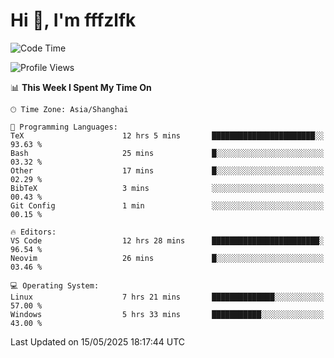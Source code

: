 # Hi 👋, I'm fffzlfk

<!--START_SECTION:waka-->
![Code Time](http://img.shields.io/badge/Code%20Time-1%2C307%20hrs%2014%20mins-blue)

![Profile Views](http://img.shields.io/badge/Profile%20Views-0-blue)

📊 **This Week I Spent My Time On** 

```text
🕑︎ Time Zone: Asia/Shanghai

💬 Programming Languages: 
TeX                      12 hrs 5 mins       ███████████████████████░░   93.63 % 
Bash                     25 mins             █░░░░░░░░░░░░░░░░░░░░░░░░   03.32 % 
Other                    17 mins             █░░░░░░░░░░░░░░░░░░░░░░░░   02.29 % 
BibTeX                   3 mins              ░░░░░░░░░░░░░░░░░░░░░░░░░   00.43 % 
Git Config               1 min               ░░░░░░░░░░░░░░░░░░░░░░░░░   00.15 % 

🔥 Editors: 
VS Code                  12 hrs 28 mins      ████████████████████████░   96.54 % 
Neovim                   26 mins             █░░░░░░░░░░░░░░░░░░░░░░░░   03.46 % 

💻 Operating System: 
Linux                    7 hrs 21 mins       ██████████████░░░░░░░░░░░   57.00 % 
Windows                  5 hrs 33 mins       ███████████░░░░░░░░░░░░░░   43.00 % 
```


 Last Updated on 15/05/2025 18:17:44 UTC
<!--END_SECTION:waka-->
